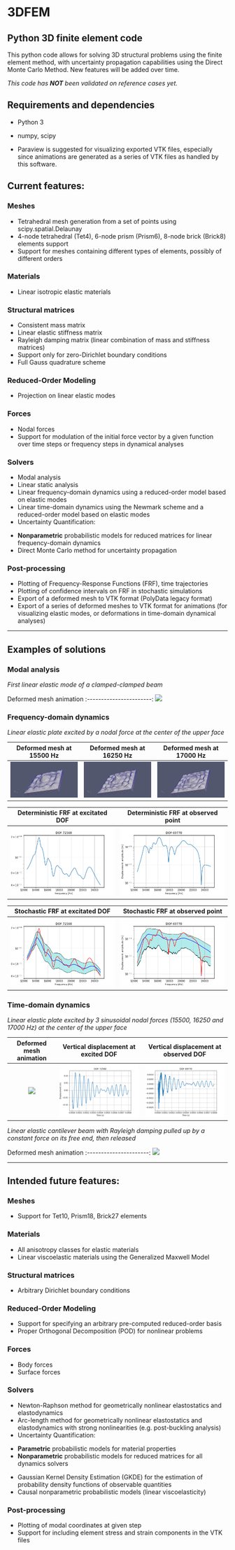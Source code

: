 # 3DFEM
## Python 3D finite element code

This python code allows for solving 3D structural problems using the finite element method, with uncertainty propagation capabilities using the Direct Monte Carlo Method.
New features will be added over time.

*This code has **NOT** been validated on reference cases yet.*

## Requirements and dependencies
* Python 3
* numpy, scipy

* Paraview is suggested for visualizing exported VTK files, especially since animations are generated as a series of VTK files as handled by this software.

## Current features:

### Meshes
* Tetrahedral mesh generation from a set of points using scipy.spatial.Delaunay
* 4-node tetrahedral (Tet4), 6-node prism (Prism6), 8-node brick (Brick8) elements support
* Support for meshes containing different types of elements, possibly of different orders

### Materials
* Linear isotropic elastic materials

### Structural matrices
* Consistent mass matrix
* Linear elastic stiffness matrix
* Rayleigh damping matrix (linear combination of mass and stiffness matrices)
* Support only for zero-Dirichlet boundary conditions
* Full Gauss quadrature scheme

### Reduced-Order Modeling
* Projection on linear elastic modes

### Forces
* Nodal forces
* Support for modulation of the initial force vector by a given function over time steps or frequency steps in dynamical analyses

### Solvers
* Modal analysis
* Linear static analysis
* Linear frequency-domain dynamics using a reduced-order model based on elastic modes
* Linear time-domain dynamics using the Newmark scheme and a reduced-order model based on elastic modes
* Uncertainty Quantification:
- **Nonparametric** probabilistic models for reduced matrices for linear frequency-domain dynamics
- Direct Monte Carlo method for uncertainty propagation

### Post-processing
* Plotting of Frequency-Response Functions (FRF), time trajectories
* Plotting of confidence intervals on FRF in stochastic simulations
* Export of a deformed mesh to VTK format (PolyData legacy format)
* Export of a series of deformed meshes to VTK format for animations (for visualizing elastic modes, or deformations in time-domain dynamical analyses)

----

## Examples of solutions

### Modal analysis

*First linear elastic mode of a clamped-clamped beam*

 Deformed mesh animation
:-----------------------:
![](https://github.com/rcapillon/3DFEM/blob/main/visuals/animations/beam_mode1.gif)

### Frequency-domain dynamics

*Linear elastic plate excited by a nodal force at the center of the upper face*

Deformed mesh at 15500 Hz | Deformed mesh at 16250 Hz | Deformed mesh at 17000 Hz
:------------------------:|:-------------------------:|:-------------------------:
![](https://github.com/rcapillon/3DFEM/blob/main/visuals/images/plate_frequency_15500Hz.png) | ![](https://github.com/rcapillon/3DFEM/blob/main/visuals/images/plate_frequency_16250Hz.png) | ![](https://github.com/rcapillon/3DFEM/blob/main/visuals/images/plate_frequency_17000Hz.png)

Deterministic FRF at excitated DOF | Deterministic FRF at observed point                                                                   
:---------------------------------:|:----------------------------------:
![](https://github.com/rcapillon/3DFEM/blob/main/visuals/images/plate_frf2.png) | ![](https://github.com/rcapillon/3DFEM/blob/main/visuals/images/plate_frf1.png)

Stochastic FRF at excitated DOF | Stochastic FRF at observed point                                                                   
:---------------------------------:|:----------------------------------:
![](https://github.com/rcapillon/3DFEM/blob/main/visuals/images/UQ_plate_frf2.png) | ![](https://github.com/rcapillon/3DFEM/blob/main/visuals/images/UQ_plate_frf1.png)

### Time-domain dynamics

*Linear elastic plate excited by 3 sinusoidal nodal forces (15500, 16250 and 17000 Hz) at the center of the upper face*

Deformed mesh animation | Vertical displacement at excited DOF | Vertical displacement at observed DOF
:----------------------:|:------------------------------------:|:-------------------------------------:
![](https://github.com/rcapillon/3DFEM/blob/main/visuals/animations/plate_dynamics.gif) | ![](https://github.com/rcapillon/3DFEM/blob/main/visuals/images/plate_time_displacement2.png) | ![](https://github.com/rcapillon/3DFEM/blob/main/visuals/images/plate_time_displacement1.png)

*Linear elastic cantilever beam with Rayleigh damping pulled up by a constant force on its free end, then released*

Deformed mesh animation
:----------------------:
![](https://github.com/rcapillon/3DFEM/blob/main/visuals/animations/beam_dynamics.gif)

----

## Intended future features: 

### Meshes
* Support for Tet10, Prism18, Brick27 elements

### Materials
* All anisotropy classes for elastic materials
* Linear viscoelastic materials using the Generalized Maxwell Model

### Structural matrices
* Arbitrary Dirichlet boundary conditions

### Reduced-Order Modeling
* Support for specifying an arbitrary pre-computed reduced-order basis
* Proper Orthogonal Decomposition (POD) for nonlinear problems

### Forces
* Body forces
* Surface forces

### Solvers
* Newton-Raphson method for geometrically nonlinear elastostatics and elastodynamics
* Arc-length method for geometrically nonlinear elastostatics and elastodynamics with strong nonlinearities (e.g. post-buckling analysis)
* Uncertainty Quantification:
- **Parametric** probabilistic models for material properties
- **Nonparametric** probabilistic models for reduced matrices for all dynamics solvers
* Gaussian Kernel Density Estimation (GKDE) for the estimation of probability density functions of observable quantities
* Causal nonparametric probabilistic models (linear viscoelasticity)

### Post-processing
* Plotting of modal coordinates at given step
* Support for including element stress and strain components in the VTK files
